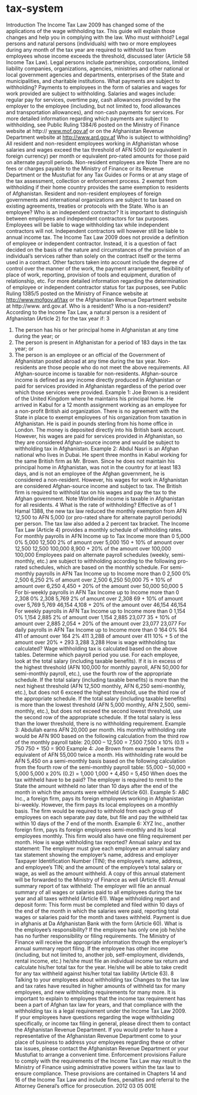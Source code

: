 # tax-system
Introduction
The Income Tax Law 2009 has changed some of the 
applications of the wage withholding tax. This guide will 
explain those changes and help you in complying with 
the law.
Who must withhold?
Legal persons and natural persons (individuals) with two 
or more employees during any month of the tax year are 
required to withhold tax from employees whose income 
exceeds the threshold, discussed later (Article 58 
Income Tax Law). Legal persons include partnerships, 
corporations, limited liability companies, organizations, 
agencies, ministries and other national or local government 
agencies and departments, enterprises of the State and 
municipalities, and charitable institutions. 
What payments are subject to withholding?
Payments to employees in the form of salaries and wages 
for work provided are subject to withholding. Salaries 
and wages include: regular pay for services, overtime 
pay, cash allowances provided by the employer to the 
employee (including, but not limited to, food allowances 
and transportation allowances), and non-cash payments 
for services. For more detailed information regarding which 
payments are subject to withholding, see Public Ruling 
1384/6 posted on the Ministry of Finance website at http://
www.mof.gov.af or on the Afghanistan Revenue Department 
website at http://www.ard.gov.af 
Who is subject to withholding?
All resident and non-resident employees working in 
Afghanistan whose salaries and wages exceed the tax 
threshold of AFN 5000 (or equivalent in foreign currency) 
per month or equivalent pro-rated amounts for those paid 
on alternate payroll periods. Non-resident employees are 
Note
There are no 
fees or charges 
payable to the 
Ministry of Finance 
or its Revenue 
Department or the 
Mustufiat for any Tax 
Guides or Forms or 
at any stage of the 
tax assessment, 
collection or 
enforcement 
process.
2
exempt from withholding if their home country provides 
the same exemption to residents of Afghanistan. Resident 
and non-resident employees of foreign governments and 
international organizations are subject to tax based on 
existing agreements, treaties or protocols with the State. 
Who is an employee? Who is an independent 
contractor?
It is important to distinguish between employees and 
independent contractors for tax purposes. Employees 
will be liable to wage withholding tax while independent 
contractors will not. Independent contractors will however 
still be liable to annual income tax.
The Income Tax Law 2009 does not provide a definition 
of employee or independent contractor. Instead, it is a 
question of fact decided on the basis of the nature and 
circumstances of the provision of an individual’s services 
rather than solely on the contract itself or the terms used 
in a contract. Other factors taken into account include the 
degree of control over the manner of the work, the payment 
arrangement, flexibility of place of work, reporting, provision 
of tools and equipment, duration of relationship, etc.
For more detailed information regarding the determination 
of employee or independent contractor status for tax 
purposes, see Public Ruling 1385/5 posted on the Ministry 
of Finance website at http://www.mofgov.af/tax or the 
Afghanistan Revenue Department website at http://www.
ard.gov.af.
Who is a resident? Who is a non-resident?
According to the Income Tax Law, a natural person is a 
resident of Afghanistan (Article 2) for the tax year if: 
3
1) The person has his or her principal home in Afghanistan 
at any time during the year; or
2) The person is present in Afghanistan for a period of 
183 days in the tax year; or 
3) The person is an employee or an official of the 
Government of Afghanistan posted abroad at any time 
during the tax year. 
Non-residents are those people who do not meet the 
above requirements. All Afghan-source income is taxable 
for non-residents. Afghan-source income is defined as 
any income directly produced in Afghanistan or paid for 
services provided in Afghanistan regardless of the period 
over which those services were provided. 
Example 1: Joe Brown is a resident of the United Kingdom 
where he maintains his principal home. He arrived in 
Kabul for a 12 month assignment working as an employee 
for a non-profit British aid organization. There is no 
agreement with the State in place to exempt employees of 
his organization from taxation in Afghanistan. He is paid in 
pounds sterling from his home office in London. The money 
is deposited directly into his British bank account. However, 
his wages are paid for services provided in Afghanistan, 
so they are considered Afghan-source income and would 
be subject to withholding tax in Afghanistan. 
Example 2: Abdul Nasri is an Afghan national who lives 
in Dubai. He spent three months in Kabul working for 
the same British firm as Mr. Brown. Since he does not 
maintain his principal home in Afghanistan, was not in the 
country for at least 183 days, and is not an employee of 
the Afghan government, he is considered a non-resident. 
However, his wages for work in Afghanistan are considered 
Afghan-source income and subject to tax. The British firm 
is required to withhold tax on his wages and pay the tax to 
the Afghan government.
Note
Worldwide income 
is taxable in 
Afghanistan for all 
residents. 
4
What is the rate of withholding?
Effective as of 1 Hamal 1388, the new tax law reduced 
the monthly exemption from AFN 12,500 to AFN 5,000 (or 
pro-rated share for alternate payroll periods) per person. 
The tax law also added a 2 percent tax bracket. The 
Income Tax Law (Article 4) provides a monthly schedule 
of withholding rates. 
For monthly payrolls in AFN
Income up to Tax Income more 
than
0 5,000 0%
5,000 12,500 2% of amount over 5,000
150 + 10% of amount over 
12,500 12,500 100,000
8,900 + 20% of the amount 
over 100,000 100,000
Employees paid on alternate payroll schedules (weekly, 
semi-monthly, etc.) are subject to withholding according to 
the following pro-rated schedules, which are based on the 
monthly schedule.
For semi-monthly payrolls in AFN
Tax Income 
up to
Income more 
than
0 2,500 0%
2,500 6,250 2% of amount over 2,500
6,250 50,000 75 + 10% of amount over 6,250
4,450 + 20% of the amount over 
50,000 50,000
5
For bi-weekly payrolls in AFN
Tax Income up 
to
Income more 
than
0 2,308 0%
2,308 5,769 2% of amount over 2,308
69 + 10% of amount over 
5,769 5,769 46,154
4,108 + 20% of the amount 
over 46,154 46,154
For weekly payrolls in AFN
Tax Income up 
to
Income more 
than
0 1,154 0%
1,154 2,885 2% of amount over 1,154
2,885 23,077 35 + 10% of amount over 2,885
2,054 + 20% of the amount over 
23,077
23,077
For daily payrolls in AFN
Tax Income up
to
Income more
than
0 164 0%
164 411 of amount over 164 2%
411 3,288 of amount over 411 10% + 5
of the amount over 20% + 293
3,288
3,288
How is wage withholding tax calculated? 
Wage withholding tax is calculated based on the above 
tables. Determine which payroll period you use. For 
each employee, look at the total salary (including taxable 
benefits). If it is in excess of the highest threshold (AFN 
100,000 for monthly payroll, AFN 50,000 for semi-monthly 
payroll, etc.), use the fourth row of the appropriate 
schedule. If the total salary (including taxable benefits) 
is more than the next highest threshold (AFN 12,500 
monthly, AFN 6,250 semi-monthly, etc.), but does not 
6
exceed the highest threshold, use the third row of the 
appropriate schedule. If the total salary (including taxable 
benefits) is more than the lowest threshold (AFN 5,000 
monthly, AFN 2,500, semi-monthly, etc.), but does not 
exceed the second lowest threshold, use the second row 
of the appropriate schedule. If the total salary is less than 
the lower threshold, there is no withholding requirement. 
Example 3: Abdullah earns AFN 20,000 per month. His 
monthly withholding rate would be AFN 900 based on 
the following calculation from the third row of the monthly 
payroll table:
20,000 – 12,500 = 7,500
7,500 x 10% (0.1) = 750
750 + 150 = 900
Example 4: Joe Brown from example 1 earns the 
equivalent of AFN 55,000 twice a month. His withholding 
rate would be AFN 5,450 on a semi-monthly basis based 
on the following calculation from the fourth row of the 
semi-monthly payroll table:
55,000 – 50,000 = 5,000
5,000 x 20% (0.2) = 1,000
1,000 + 4,450 = 5,450
When does the tax withheld have to be paid?
The employer is required to remit to the State the amount 
withheld no later than 10 days after the end of the month 
in which the amounts were withheld (Article 60).
Example 5: ABC Inc., a foreign firm, pays its foreign 
employees working in Afghanistan bi-weekly. However, 
the firm pays its local employees on a monthly basis. The 
firm would be required to withhold from each group of 
employees on each separate pay date, but file and pay 
the withheld tax within 10 days of the 
7
end of the month.
Example 6: XYZ Inc., another foreign firm, pays its foreign 
employees semi-monthly and its local employees monthly. 
This firm would also have one filing requirement per month.
How is wage withholding tax reported? 
Annual salary and tax statement: The employer must 
give each employee an annual salary and tax statement 
showing the employer’s name, address and employer 
Taxpayer Identification Number (TIN); the employee’s 
name, address, and employee’s TIN; and the amount of 
the employee’s total salary or wage, as well as the amount 
withheld. A copy of this annual statement will be forwarded 
to the Ministry of Finance as well (Article 61).
Annual summary report of tax withheld: The employer will 
file an annual summary of all wages or salaries paid to 
all employees during the tax year and all taxes withheld 
(Article 61).
Wage withholding report and deposit form: This form must 
be completed and filed within 10 days of the end of the 
month in which the salaries were paid, reporting total 
wages or salaries paid for the month and taxes withheld. 
Payment is due in afghanis at Da Afghanistan Bank with 
the form (Article 60). 
What is the employee’s responsibility? 
If the employee has only one job he/she has no further 
responsibility or filing requirements. The Ministry of 
Finance will receive the appropriate information through 
the employer’s annual summary report filing.
If the employee has other income (including, but not limited 
to, another job, self-employment, dividends, rental income, 
etc.) he/she must file an individual income tax return and 
calculate his/her total tax for the year. He/she will be able 
to take credit for any tax withheld against his/her total tax 
liability (Article 63).
8
Talking to your employees about withholding tax
Changes to the tax law and tax rates have resulted in 
higher amounts of withheld tax for many employees, 
and new withholding requirements for many more. It is 
important to explain to employees that the income tax 
requirement has been a part of Afghan tax law for years, 
and that compliance with the withholding tax is a legal 
requirement under the Income Tax Law 2009. 
If your employees have questions regarding the wage 
withholding specifically, or income tax filing in general, 
please direct them to contact the Afghanistan Revenue 
Department. If you would prefer to have a representative 
of the Afghanistan Revenue Department come to your 
place of business to address your employees regarding 
these or other tax issues, please contact the Afghanistan 
Revenue Department or your Mustufiat to arrange a 
convenient time.
Enforcement provisions
Failure to comply with the requirements of the Income 
Tax Law may result in the Ministry of Finance using 
administrative powers within the tax law to ensure 
compliance. These provisions are contained in Chapters 
14 and 16 of the Income Tax Law and include fines, 
penalties and referral to the Attorney General’s office for 
prosecution.
2012 03 05 001E
